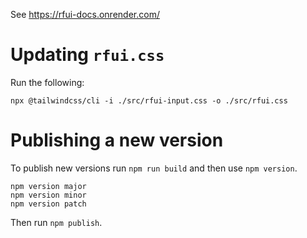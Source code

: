 See https://rfui-docs.onrender.com/

# Updating `rfui.css`

Run the following:

```
npx @tailwindcss/cli -i ./src/rfui-input.css -o ./src/rfui.css
```

# Publishing a new version

To publish new versions run `npm run build` and then use `npm version`.

```
npm version major
npm version minor
npm version patch
```

Then run `npm publish`.
